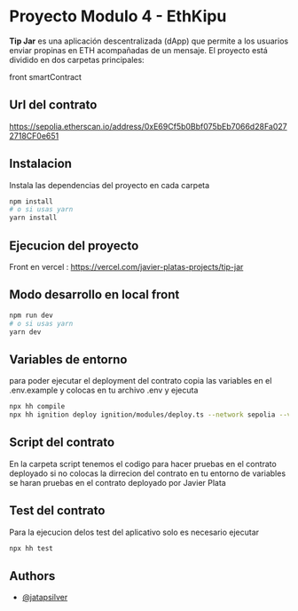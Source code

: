 # Proyecto Modulo 4 - EthKipu

**Tip Jar** es una aplicación descentralizada (dApp) que permite a los usuarios enviar propinas en ETH acompañadas de un mensaje. El proyecto está dividido en dos carpetas principales:

front
smartContract

## Url del contrato

https://sepolia.etherscan.io/address/0xE69Cf5b0Bbf075bEb7066d28Fa0272718CF0e651

## Instalacion

Instala las dependencias del proyecto en cada carpeta

```bash
npm install
# o si usas yarn
yarn install
```

## Ejecucion del proyecto

Front en vercel : https://vercel.com/javier-platas-projects/tip-jar

## Modo desarrollo en local front

```bash
npm run dev
# o si usas yarn
yarn dev
```

## Variables de entorno

para poder ejecutar el deployment del contrato copia las variables en el .env.example y colocas en tu archivo .env y ejecuta

```bash
npx hh compile
npx hh ignition deploy ignition/modules/deploy.ts --network sepolia --verify
```

## Script del contrato

En la carpeta script tenemos el codigo para hacer pruebas en el contrato deployado si no colocas la dirrecion del contrato en tu entorno de variables se haran pruebas en el contrato deployado por Javier Plata

## Test del contrato

Para la ejecucion delos test del aplicativo solo es necesario ejecutar

```bash
npx hh test
```

## Authors

- [@jatapsilver](https://www.github.com/jatapsilver)
